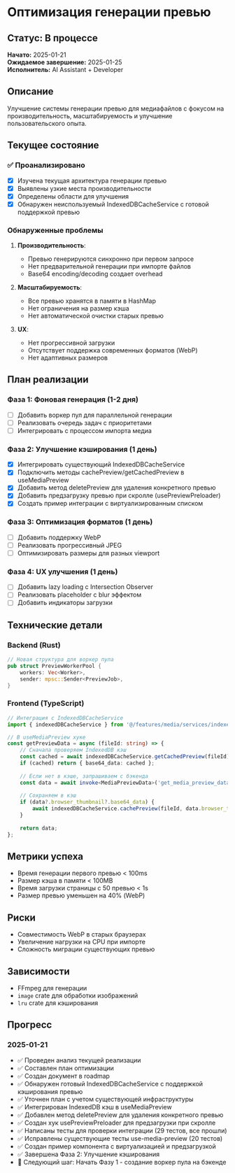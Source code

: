 # Оптимизация генерации превью

## Статус: В процессе

**Начато:** 2025-01-21  
**Ожидаемое завершение:** 2025-01-25  
**Исполнитель:** AI Assistant + Developer

## Описание

Улучшение системы генерации превью для медиафайлов с фокусом на производительность, масштабируемость и улучшение пользовательского опыта.

## Текущее состояние

### ✅ Проанализировано
- [x] Изучена текущая архитектура генерации превью
- [x] Выявлены узкие места производительности
- [x] Определены области для улучшения
- [x] Обнаружен неиспользуемый IndexedDBCacheService с готовой поддержкой превью

### Обнаруженные проблемы
1. **Производительность**:
   - Превью генерируются синхронно при первом запросе
   - Нет предварительной генерации при импорте файлов
   - Base64 encoding/decoding создает overhead

2. **Масштабируемость**:
   - Все превью хранятся в памяти в HashMap
   - Нет ограничения на размер кэша
   - Нет автоматической очистки старых превью

3. **UX**:
   - Нет прогрессивной загрузки
   - Отсутствует поддержка современных форматов (WebP)
   - Нет адаптивных размеров

## План реализации

### Фаза 1: Фоновая генерация (1-2 дня)
- [ ] Добавить воркер пул для параллельной генерации
- [ ] Реализовать очередь задач с приоритетами
- [ ] Интегрировать с процессом импорта медиа

### Фаза 2: Улучшение кэширования (1 день)
- [x] Интегрировать существующий IndexedDBCacheService
- [x] Подключить методы cachePreview/getCachedPreview в useMediaPreview
- [x] Добавить метод deletePreview для удаления конкретного превью
- [x] Добавить предзагрузку превью при скролле (usePreviewPreloader)
- [x] Создать пример интеграции с виртуализированным списком

### Фаза 3: Оптимизация форматов (1 день)
- [ ] Добавить поддержку WebP
- [ ] Реализовать прогрессивный JPEG
- [ ] Оптимизировать размеры для разных viewport

### Фаза 4: UX улучшения (1 день)
- [ ] Добавить lazy loading с Intersection Observer
- [ ] Реализовать placeholder с blur эффектом
- [ ] Добавить индикаторы загрузки

## Технические детали

### Backend (Rust)
```rust
// Новая структура для воркер пула
pub struct PreviewWorkerPool {
    workers: Vec<Worker>,
    sender: mpsc::Sender<PreviewJob>,
}
```

### Frontend (TypeScript)
```typescript
// Интеграция с IndexedDBCacheService
import { indexedDBCacheService } from '@/features/media/services/indexeddb-cache-service';

// В useMediaPreview хуке
const getPreviewData = async (fileId: string) => {
    // Сначала проверяем IndexedDB кэш
    const cached = await indexedDBCacheService.getCachedPreview(fileId);
    if (cached) return { base64_data: cached };
    
    // Если нет в кэше, запрашиваем с бэкенда
    const data = await invoke<MediaPreviewData>('get_media_preview_data', { fileId });
    
    // Сохраняем в кэш
    if (data?.browser_thumbnail?.base64_data) {
        await indexedDBCacheService.cachePreview(fileId, data.browser_thumbnail.base64_data);
    }
    
    return data;
};
```

## Метрики успеха
- Время генерации первого превью < 100ms
- Размер кэша в памяти < 100MB
- Время загрузки страницы с 50 превью < 1s
- Размер превью уменьшен на 40% (WebP)

## Риски
- Совместимость WebP в старых браузерах
- Увеличение нагрузки на CPU при импорте
- Сложность миграции существующих превью

## Зависимости
- FFmpeg для генерации
- `image` crate для обработки изображений
- `lru` crate для кэширования

## Прогресс

### 2025-01-21
- ✅ Проведен анализ текущей реализации
- ✅ Составлен план оптимизации
- ✅ Создан документ в roadmap
- ✅ Обнаружен готовый IndexedDBCacheService с поддержкой кэширования превью
- ✅ Уточнен план с учетом существующей инфраструктуры
- ✅ Интегрирован IndexedDB кэш в useMediaPreview
- ✅ Добавлен метод deletePreview для удаления конкретного превью
- ✅ Создан хук usePreviewPreloader для предзагрузки при скролле
- ✅ Написаны тесты для проверки интеграции (29 тестов, все прошли)
- ✅ Исправлены существующие тесты use-media-preview (20 тестов)
- ✅ Создан пример компонента с виртуализацией и предзагрузкой
- ✅ Завершена Фаза 2: Улучшение кэширования
- 🔄 Следующий шаг: Начать Фазу 1 - создание воркер пула на бэкенде